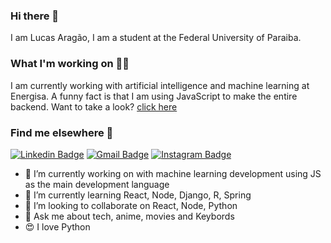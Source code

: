 ### Hi there 👋

<!--
**lucaasaragao/lucaasaragao** is a ✨ _special_ ✨ repository because its `README.md` (this file) appears on your GitHub profile.
-->
I am Lucas Aragão, I am a student at the Federal University of Paraiba.

### What I'm working on 👨‍💻

I am currently working with artificial intelligence and machine learning at Energisa. A funny fact is that I am using JavaScript to make the entire backend.  Want to take a look? [click here](https://www.energisa.com.br/Gisa/Default.aspx)

### Find me elsewhere  📑 

[![Linkedin Badge](https://img.shields.io/badge/-LucasAragao-blue?style=flat-square&logo=Linkedin&logoColor=white&link=https://www.linkedin.com/in/lucas-aragao-magno/)](https://www.linkedin.com/in/lucas-aragao-magno/)
[![Gmail Badge](https://img.shields.io/badge/-lucas.magno@dcx.ufpb.br-c14438?style=flat-square&logo=Gmail&logoColor=white&link=mailto:lucas.magno@dcx.ufpb.br)](mailto:lucas.magno@dcx.ufpb.br)
[![Instagram Badge](https://img.shields.io/badge/-LucaasAragao1-blue?style=flat-square&logo=Instagram&logoColor=white&link=https://www.instagram.com/lucaasaragao1/)](https://www.instagram.com/lucaasaragao1/)

- 🔭 I’m currently working on with machine learning development using JS as the main development language
- 🌱 I’m currently learning React, Node, Django, R, Spring
- 👯 I’m looking to collaborate on React, Node, Python
- 💬 Ask me about tech, anime, movies and Keybords
- 😍 I love Python
